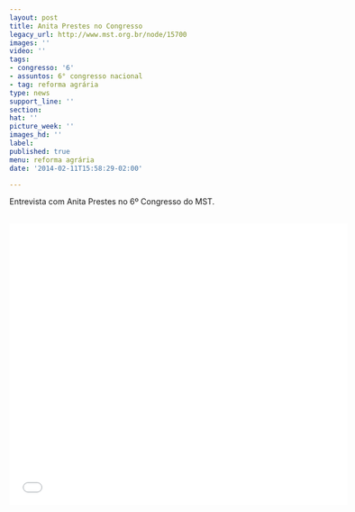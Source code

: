 ```yaml
---
layout: post
title: Anita Prestes no Congresso
legacy_url: http://www.mst.org.br/node/15700
images: ''
video: ''
tags:
- congresso: '6'
- assuntos: 6° congresso nacional
- tag: reforma agrária
type: news
support_line: ''
section: 
hat: ''
picture_week: ''
images_hd: ''
label: 
published: true
menu: reforma agrária
date: '2014-02-11T15:58:29-02:00'

---
```

<p>Entrevista com Anita Prestes no 6º Congresso do MST.&nbsp;<br>&nbsp;</p> <p><iframe allowfullscreen="" src="//www.youtube.com/embed/Bs7Huz6-Wrg" height="500" width="600" frameborder="0"></iframe></p>
